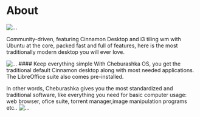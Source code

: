 <div class="container my-5 column">

# About
<img src="/packages.webp" class="img-fluid rounded " alt="...">

Community-driven, featuring Cinnamon Desktop and i3 tiling wm with Ubuntu at the core, packed fast and full of features, here is the most traditionally modern desktop you will ever love.


<img src="/orange.webp" class="img-fluid rounded " alt="...">
#### Keep everything simple
With Cheburashka OS, you get the traditional default Cinnamon desktop along with most needed applications. The LibreOffice suite also comes pre-installed.

In other words, Cheburashka gives you the most standardized and traditional software, like everything you need for basic computer usage: web browser, ofice suite, torrent manager,image manipulation programs etc..
<img src="/stable.webp" class="img-fluid rounded " alt="...">

</div>